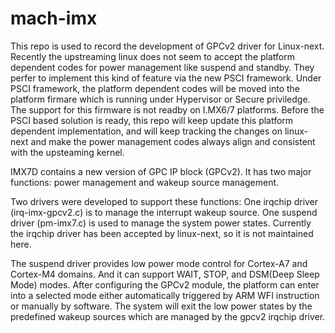 # mach-imx

This repo is used to record the development of GPCv2 driver for Linux-next. Recently the upstreaming linux does not seem to accept the platform dependent codes for power management like suspend and standby. They perfer to implement this kind of feature via the new PSCI framework. Under PSCI framework, the platform dependent codes will be moved into the platform firmare which is running under Hypervisor or Secure priviledge. The support for this firmware is not readby on I.MX6/7 platforms. Before the PSCI based solution is ready, this repo will keep update this platform dependent implementation, and will keep tracking the changes on linux-next and make the power management codes always align and consistent with the upsteaming kernel.

IMX7D contains a new version of GPC IP block (GPCv2). It has two major functions: power management and wakeup source management.

Two drivers were developed to support these functions: 
One irqchip driver (irq-imx-gpcv2.c) is to manage the interrupt wakeup source. 
One suspend driver (pm-imx7.c) is used to manage the system power states.
Currently the irqchip driver has been accepted by linux-next, so it is not maintained here.

The suspend driver provides low power mode control for Cortex-A7 and Cortex-M4 domains. And it can support WAIT, STOP, and DSM(Deep Sleep Mode) modes. After configuring the GPCv2 module, the platform can enter into a selected mode either automatically triggered by ARM WFI instruction or manually by software. The system will exit the low power states by the predefined wakeup sources which are managed by the gpcv2 irqchip driver.
